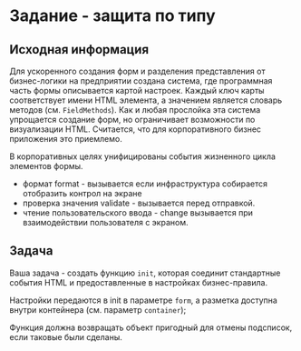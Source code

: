 # Задание - защита по типу

## Исходная информация

Для ускоренного создания форм и разделения представления от бизнес-логики на предприятии создана система, где программная часть формы описывается картой настроек. Каждый ключ карты соответствует имени HTML элемента, а значением является словарь методов (см. `FieldMethods`). Как и любая прослойка эта система упрощается создание форм, но ограничивает возможности по визуализации HTML. Считается, что для корпоративного бизнес приложения это приемлемо.

В корпоративных целях унифицированы события жизненного цикла элементов формы.

* формат format - вызывается если инфраструктура собирается отобразить контрол на экране
* проверка значения validate - вызывается перед отправкой.
* чтение пользовательского ввода - change вызывается при взаимодействии пользователя с экраном.

## Задача

Ваша задача - создать функцию `init`, которая соединит стандартные события HTML и предоставленные в настройках бизнес-правила.

Настройки передаются в init  в параметре `form`, а разметка доступна внутри контейнера (см. параметр `container`);

Функция должна возвращать объект пригодный для отмены подсписок, если таковые были сделаны.


